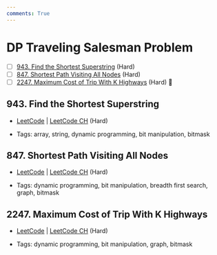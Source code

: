 ```yaml
---
comments: True
---
```


# DP Traveling Salesman Problem

- [ ] [943. Find the Shortest Superstring](https://leetcode.cn/problems/find-the-shortest-superstring/) (Hard)
- [ ] [847. Shortest Path Visiting All Nodes](https://leetcode.cn/problems/shortest-path-visiting-all-nodes/) (Hard)
- [ ] [2247. Maximum Cost of Trip With K Highways](https://leetcode.cn/problems/maximum-cost-of-trip-with-k-highways/) (Hard) 👑

## 943. Find the Shortest Superstring

-   [LeetCode](https://leetcode.com/problems/find-the-shortest-superstring/) | [LeetCode CH](https://leetcode.cn/problems/find-the-shortest-superstring/) (Hard)

-   Tags: array, string, dynamic programming, bit manipulation, bitmask

## 847. Shortest Path Visiting All Nodes

-   [LeetCode](https://leetcode.com/problems/shortest-path-visiting-all-nodes/) | [LeetCode CH](https://leetcode.cn/problems/shortest-path-visiting-all-nodes/) (Hard)

-   Tags: dynamic programming, bit manipulation, breadth first search, graph, bitmask

## 2247. Maximum Cost of Trip With K Highways

-   [LeetCode](https://leetcode.com/problems/maximum-cost-of-trip-with-k-highways/) | [LeetCode CH](https://leetcode.cn/problems/maximum-cost-of-trip-with-k-highways/) (Hard)

-   Tags: dynamic programming, bit manipulation, graph, bitmask
